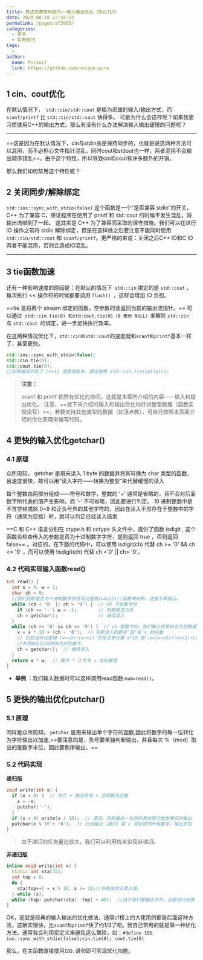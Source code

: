```yaml
---
title: 算法竞赛常用技巧——输入输出优化（防止TLE）
date: 2020-08-18 22:55:23
permalink: /pages/af3965/
categories:
  - 更多
  - 实用技巧
tags:
  - 
author: 
  name: Pursuit
  link: https://github.com/unique-pure
---
```

## 1 cin、cout优化

在默认情况下，` std::cin/std::cout` 是极为迟缓的输入/输出方式，而 `scanf/printf` 比 `std::cin/std::cout` 快得多。
可是为什么会这样呢？如果我更习惯使用C++的输出方式，那么有没有什么办法解决输入输出缓慢的问题呢？

***

==这是因为在默认情况下，cin与stdin总是保持同步的，也就是说这两种方法可以混用，而不必担心文件指针混乱，同时cout和stdout也一样，两者混用不会输出顺序错乱==。由于这个特性，所以导致cin和cout有许多额外的开销。

那么我们如何禁用这个特性呢？

## 2 关闭同步/解除绑定

`std::ios::sync_with_stdio(false)`
这个函数是一个“是否兼容 stdio”的开关，C++ 为了兼容 C，保证程序在使用了 printf 和 std::cout 的时候不发生混乱，将输出流绑到了一起。
这其实是 C++ 为了兼容而采取的保守措施。我们可以在进行 IO 操作之前将 stdio 解除绑定，但是在这样做之后要注意不能同时使用 `std::cin/std::cout` 和 `scanf/printf`。更严格的来说：关闭之后C++ IO和C IO 两者不能混用，否则会造成IO混乱。

***

## 3 tie函数加速

还有一种影响速度的原因是：在默认的情况下` std::cin` 绑定的是 `std::cout` ，每次执行 << 操作符的时候都要调用 `flush() `，这样会增加 IO 负担。

==tie 是将两个 stream 绑定的函数，空参数的话返回当前的输出流指针。== 可以通过` std::cin.tie(0) 和std:cout.tie(0)（0 表示 NULL）`来解除 `std::cin `与 `std::cout `的绑定，进一步加快执行效率。


在这两种情况优化下，`std::cin和std::cout`的速度就和`scanf和printf`基本一样了，甚至更快。

```cpp
std::ios::sync_with_stdio(false);
std::cin.tie(0); 
std::cout.tie(0);
//如果编译开启了 C++11 或更高版本，建议使用 std::cin.tie(nullptr);
```

>**注意：** 
>
>scanf 和 printf 依然有优化的空间，这就是本章所介绍的内容——输入和输出优化。
>注意，==接下来介绍的输入和输出优化均针对整型数据（函数实现读写）==，若要支持其他类型的数据（如浮点数），可自行按照本页面介绍的优化原理来编写代码。

## 4 更快的输入优化getchar()

### 4.1 原理

众所周知， getchar 是用来读入 1 byte 的数据并将其转换为 char 类型的函数，且速度很快，故可以用“读入字符——转换为整型”来代替缓慢的读入

每个整数由两部分组成——符号和数字，整数的 '+' 通常是省略的，且不会对后面数字所代表的值产生影响，而 '-' 不可省略，因此要进行判定。
10 进制整数中是不含空格或除 0~9 和正负号外的其他字符的，因此在读入不应存在于整数中的字符（通常为空格）时，就可以判定已经读入结束

==C 和 C++ 语言分别在 ctype.h 和 cctype 头文件中，提供了函数 isdigit , 这个函数会检查传入的参数是否为十进制数字字符，是则返回 true ，否则返回 false== 。对应的，在下面的代码中，可以使用 isdigit(ch) 代替 ch >= '0' && ch <= '9' ，而可以使用 !isdigit(ch) 代替 ch <'0' || ch> '9'。

### 4.2 代码实现输入函数read()

```cpp
int read() {
  int x = 0, w = 1;
  char ch = 0;
  //我们判断是否为十进制数字字符可以使用isdight()函数来判断，这里不再展示。
  while (ch < '0' || ch > '9') {  // ch 不是数字时
    if (ch == '-') w = -1;        // 判断是否为负
    ch = getchar();               // 继续读入
  }
  while (ch >= '0' && ch <= '9') {  // ch 是数字时，我们输入结束标志为空格或回车。
    x = x * 10 + (ch - '0');  // 将新读入的数字’加’在 x 的后面
    // 此处也可以使用 (x<<3)+(x<<1) 的写法来代替 x*10 即：x=(x<<3)+(x<<1)+(ch-'0');用位运算效率更高，这里相当于x*8+x*2+(ch-'0');
    //利用ASCII码转换为对应数字。
    ch = getchar();  // 继续读入
  }
  return x * w;  // 数字 * 正负号 = 实际数值
}
```

* **举例** ：我们输入数据时可以这样调用read函数:`num=read()`。

## 5 更快的输出优化putchar()

### 5.1 原理

同样是众所周知， `putchar` 是用来输出单个字符的函数,因此将数字的每一位转化为字符输出以加速,==要注意的是，负号要单独判断输出，并且每次 %（mod）取出的是数字末位，因此要倒序输出。==

### 5.2 代码实现

**递归版**

```cpp
void write(int x) {
  if (x < 0) {  // 判负 + 输出负号 + 变原数为正数
    x = -x;
    putchar('-');
  }
  if (x > 9) write(x / 10);  // 递归，将除最后一位外的其他部分放到递归中输出
  putchar(x % 10 + '0');  // 已经输出（递归）完 x 末位前的所有数字，输出末位
}
```

>由于递归的任务量比较大，我们可以利用栈来实现非递归。

**非递归版**

```cpp
inline void write(int x) {
  static int sta[35];
  int top = 0;
  do {
    sta[top++] = x % 10, x /= 10;//将取出的元素入栈。
  } while (x);
  while (top) putchar(sta[--top] + 48);  //由于我们要输出字符，这里进行转换： 48 是 '0'
}
```

OK，这就是经典的输入输出的优化做法，通常cf榜上的大佬用的都是后面这种方法，这确实很快，比`scanf和printf`快了约$1/3$了吧。我自己常用的就是第一种优化方法，通常我会利用宏定义来避免这么繁琐，如：`#define IOS ios::sync_with_stdio(false);cin.tie(0); cout.tie(0)`

那么，在主函数直接使用`IOS;`语句即可实现优化功能。